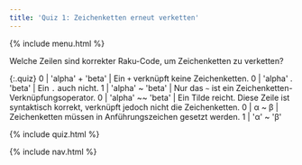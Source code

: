 ```yaml
---
title: 'Quiz 1: Zeichenketten erneut verketten'
---
```


{% include menu.html %}

Welche Zeilen sind korrekter Raku-Code, um Zeichenketten zu verketten?

{:.quiz}
0 | &apos;alpha&apos; + &apos;beta&apos; | Ein `+` verknüpft keine Zeichenketten.
0 | &apos;alpha&apos; . &apos;beta&apos; | Ein `.` auch nicht.
1 | &apos;alpha&apos; ~ &apos;beta&apos; | Nur das `~` ist ein Zeichenketten-Verknüpfungsoperator.
0 | &apos;alpha&apos; ~~ &apos;beta&apos; | Ein Tilde reicht. Diese Zeile ist syntaktisch korrekt, verknüpft jedoch nicht die Zeichenketten.
0 | α ~ β | Zeichenketten müssen in Anführungszeichen gesetzt werden.
1 | &apos;α&apos; ~ &apos;β&apos;

{% include quiz.html %}

{% include nav.html %}